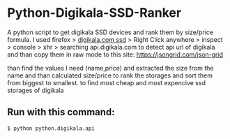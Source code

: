 # Python-Digikala-SSD-Ranker
A python script to get digikala SSD devices and rank them by size/price formula.
I used firefox > [digikala.com ssd](https://www.digikala.com/search/category-internal-ssd/) > Right Click anywhere > inspect > console > xhr > searching api.digikala.com 
to detect api url of digikala and than copy them in raw mode to this site:
https://jsongrid.com/json-grid

than find the values I need (name,price) and extracted the size from the name
and than calculated size/price to rank the storages and sort them from biggest to smallest.
to find most cheap and most expencive ssd storages of digikala

## Run with this command: 
```bash
$ python python.digikala.api
```
